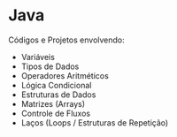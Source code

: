 # Java
Códigos e Projetos envolvendo:
- Variáveis
- Tipos de Dados
- Operadores Aritméticos 
- Lógica Condicional 
- Estruturas de Dados 
- Matrizes (Arrays)
- Controle de Fluxos 
- Laços (Loops / Estruturas de Repetição)
